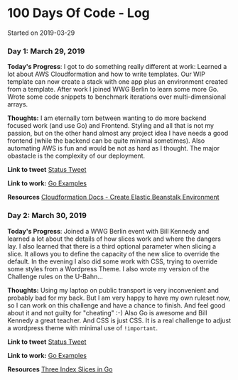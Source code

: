 # 100 Days Of Code - Log

Started on 2019-03-29

### Day 1: March 29, 2019

**Today's Progress**:
I got to do something really different at work: Learned a lot about AWS Cloudformation and how to write templates.
Our WIP template can now create a stack with one app plus an environment created from a template.
After work I joined WWG Berlin to learn some more Go.
Wrote some code snippets to benchmark iterations over multi-dimensional arrays.

**Thoughts:**
I am eternally torn between wanting to do more backend focused work (and use Go) and Frontend.
Styling and all that is not my passion, but on the other hand almost any project idea I have needs a good frontend (while the backend can be quite minimal sometimes).
Also automating AWS is fun and would be not as hard as I thought. The major obastacle is the complexity of our deployment.

**Link to tweet** [Status Tweet](https://twitter.com/Go_Haimchen/status/1112285446028050432)

**Link to work:** [Go Examples](https://github.com/Haimchen/story-of-slices)

**Resources**
[Cloudformation Docs - Create Elastic Beanstalk Environment](https://docs.aws.amazon.com/de_de/AWSCloudFormation/latest/UserGuide/aws-properties-beanstalk-environment.html)


### Day 2: March 30, 2019

**Today's Progress**:
Joined a WWG Berlin event with Bill Kennedy and learned a lot about the details of how slices work and where the dangers lay.
I also learned that there is a third optional parameter when slicing a slice.
It allows you to define the capacity of the new slice to override the default.
In the evening I also did some work with CSS, trying to override some styles from a Wordpress Theme.
I also wrote my version of the Challenge rules on the U-Bahn...


**Thoughts:**
Using my laptop on public transport is very inconvenient and probably bad for my back.
But I am very happy to have my own ruleset now, so I can work on this challenge and have a chance to finish.
And feel good about it and not guilty for "cheating" :-)
Also Go is awesome and Bill Kennedy a great teacher.
And CSS is just CSS. It is a real challenge to adjust a wordpress theme with minimal use of `!important`.


**Link to tweet** [Status Tweet](https://twitter.com/Go_Haimchen/status/1112285446028050432)

**Link to work:** [Go Examples](https://github.com/Haimchen/story-of-slices)

**Resources**
[Three Index Slices in Go](https://www.ardanlabs.com/blog/2013/12/three-index-slices-in-go-12.html)
